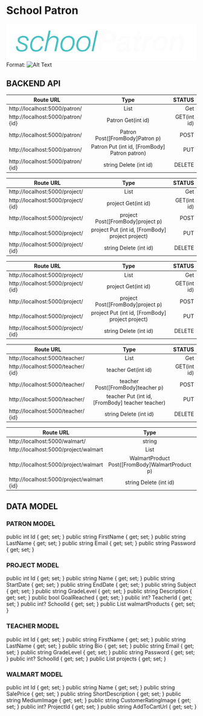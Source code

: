 # School Patron
![School Patron Logo](./images/logo.jpg)
Format: ![Alt Text](url)

## BACKEND API

| Route URL       | Type           | STATUS  |
| ------------- |:-------------:| -----:|
| http://localhost:5000/patron/     | List<Patron>  | Get |
| http://localhost:5000/patron/  {id}    | Patron Get(int id)      | GET(int id) |
| http://localhost:5000/patron/ | Patron Post([FromBody]Patron p)     | POST |
| http://localhost:5000/patron/ | Patron Put (int id, [FromBody] Patron patron)     | PUT |
| http://localhost:5000/patron/ {id}  | string Delete (int id)     | DELETE |

| Route URL       | Type           | STATUS  |
| ------------- |:-------------:| -----:|
| http://localhost:5000/project/     | List<Project>  | Get |
| http://localhost:5000/project/  {id}    | project Get(int id)      | GET(int id) |
| http://localhost:5000/project/ | project Post([FromBody]project p)     | POST |
| http://localhost:5000/project/ | project Put (int id, [FromBody] project project)     | PUT |
| http://localhost:5000/project/ {id}  | string Delete (int id)     | DELETE |

| Route URL       | Type           | STATUS  |
| ------------- |:-------------:| -----:|
| http://localhost:5000/project/     | List<Project>  | Get |
| http://localhost:5000/project/  {id}    | project Get(int id)      | GET(int id) |
| http://localhost:5000/project/ | project Post([FromBody]project p)     | POST |
| http://localhost:5000/project/ | project Put (int id, [FromBody] project project)     | PUT |
| http://localhost:5000/project/ {id}  | string Delete (int id)     | DELETE |

| Route URL       | Type           | STATUS  |
| ------------- |:-------------:| -----:|
| http://localhost:5000/teacher/     | List<Teacher>  | Get |
| http://localhost:5000/teacher/  {id}    | teacher Get(int id)      | GET(int id) |
| http://localhost:5000/teacher/ | teacher Post([FromBody]teacher p)     | POST |
| http://localhost:5000/teacher/ | teacher Put (int id, [FromBody] teacher teacher)     | PUT |
| http://localhost:5000/teacher/ {id}  | string Delete (int id)     | DELETE |

| Route URL       | Type           | STATUS  |
| ------------- |:-------------:| -----:|
| http://localhost:5000/walmart/     | string  | Get |
| http://localhost:5000/project/walmart     | List<WalmartProduct>     | GET |
| http://localhost:5000/project/walmart | WalmartProduct Post([FromBody]WalmartProduct p)     | POST |
| http://localhost:5000/project/walmart {id}  | string Delete (int id)     | DELETE |

## DATA MODEL

  ### PATRON MODEL
  public int Id { get; set; }
  public string FirstName { get; set; }
  public string LastName { get; set; }
  public string Email { get; set; }
  public string Password { get; set; }

  ### PROJECT MODEL
  public int Id { get; set; }
  public string Name { get; set; }
  public string StartDate { get; set; }
  public string EndDate { get; set; }
  public string Subject { get; set; }
  public string GradeLevel { get; set; }
  public string Description { get; set; }
  public bool GoalReached { get; set; }
  public int? TeacherId { get; set; }
  public int? SchoolId { get; set; }
  public List<WalmartProduct> walmartProducts { get; set; }

  ### TEACHER MODEL
  public int Id { get; set; }
  public string FirstName { get; set; }
  public string LastName { get; set; }
  public string Bio { get; set; }
  public string Email { get; set; }
  public string GradeLevel { get; set; }
  public string Password { get; set; }
  public int? SchoolId { get; set; }
  public List<Project> projects { get; set; }

  ### WALMART MODEL
  public int Id { get; set; }
  public string Name { get; set; }
  public string SalePrice { get; set; }
  public string ShortDescription { get; set; }
  public string MediumImage { get; set; }
  public string CustomerRatingImage { get; set; }
  public int? ProjectId { get; set; }
  public string AddToCartUrl { get; set; }

  